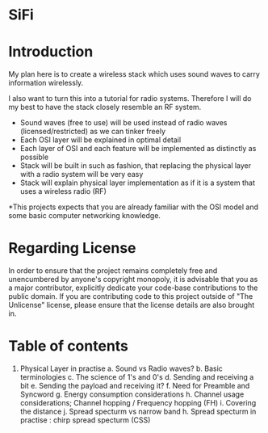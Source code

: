 # SiFi


Introduction
============
My plan here is to create a wireless stack which uses sound waves to carry information wirelessly.

I also want to turn this into a tutorial for radio systems. Therefore I will do my best to have the stack closely resemble an RF system.

- Sound waves (free to use) will be used instead of radio waves (licensed/restricted) as we can tinker freely
- Each OSI layer will be explained in optimal detail
- Each layer of OSI and each feature will be implemented as distinctly as possible
- Stack will be built in such as fashion, that replacing the physical layer with a radio system will be very easy
- Stack will explain physical layer implementation as if it is a system that uses a wireless radio (RF)

*This projects expects that you are already familiar with the OSI model and some basic computer networking knowledge.


Regarding License
=================
In order to ensure that the project remains completely free and unencumbered by anyone's copyright monopoly, it is advisable that you as a major contributor, explicitly dedicate your code-base contributions to the public domain. If you are contributing code to this project outside of "The Unlicense" license, please ensure that the license details are also brought in.


Table of contents
=================
1. Physical Layer in practise
   a. Sound vs Radio waves?
   b. Basic terminologies
   c. The science of 1's and 0's
   d. Sending and receiving a bit
   e. Sending the payload and receiving it?
   f. Need for Preamble and Syncword
   g. Energy consumption considerations
   h. Channel usage considerations; Channel hopping / Frequency hopping (FH)
   i. Covering the distance
   j. Spread specturm vs narrow band
   h. Spread specturm in practise : chirp spread specturm (CSS)
